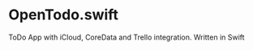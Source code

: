 OpenTodo.swift
==============

ToDo App with iCloud, CoreData and Trello integration. Written in Swift
